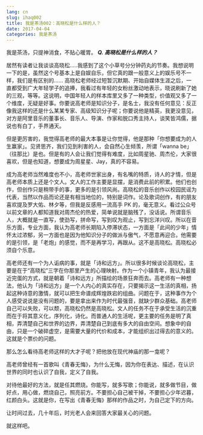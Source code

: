 ```yaml
---
lang: cn
slug: ihaq002
title: 我是茶汤002：高晓松是什么样的人？
date: 2017-04-04
categories: 我是茶汤
---
```


我是茶汤，只提神消食，不贴心暖胃。
***Q.&nbsp;高晓松是什么样的人？***



居然有读者让我谈谈高晓松.....我感到了这个小草号分分钟药丸的节奏。我想说明一下的是，虽然这个号基本上是自娱自乐，但它真的跟一般意义上的娱乐号不一样，我们是有区别的......
高晓松老师经过短暂沉默期、开始自媒体生涯之后，一直都受到广大年轻学子的追捧，我看过有年轻的女粉丝激动地表示，晓说刷新了她的三观，等等。这说明，中国年轻人的样本库里又多了一种类型，价值观又多了一个维度，无疑是好事。你要说高老师是知识分子，是名士，我没有任何意见：反正像我这样的还是什么某某专家、高级知识分子呢；你要说他是精英，我更没意见，对方是阿里音乐的董事长、音乐人、导演、作家和脱口秀主持人，谈笑皆鸿儒，据说也有白丁，手界通天。

但是更厉害的，我觉得高老师的最大本事是让你觉得，他是那种「你想要成为的人生赢家」。见贤思齐，我们见到利害的人，会自然心生倾羡，所谓「wanna be」（往那比）是也。但是有的人会让我们觉得有难度，比如周星驰、周杰伦，大家很喜欢，但是也知道，想要成为周星星、Jay，真的不容易。

成为高老师当然难度也不小，高老师世家出身，有名嘴的特质，诗人的才情，但是高老师本质上还是个文人。文人的工作主要是显摆，是消费此前的积累。他们也创作，但创作只是稍带手的事，更多的是引领风尚。高晓松的音乐创作以校园民谣为代表，当然以作品而论还是有相当地位的，特别是词作。论及歌词创作，有的朋友喜欢提及罗大佑、林夕等，但我是反感用一流高手 PK 的，毫无意义。看过公众号以前文章的人都知道我对周杰伦的热爱，简单说就是脑残了，没话说。所谓音乐人，大概就是一直写，使劲写，拼命写，写到叹为观止，写到忘洋兴叹。所以在音乐方面，专业方面，我认为高老师长期陷入停滞状态，一方面是「此间的少年」情怀太过浓郁，另一方面也是因为他知识分子的做派与傲气，不愿意再迎合。他需要的是引领，是「老炮」的感觉，而不是再学习，再跟从。这不是高晓松。高晓松必须自个乐意。

高老师还有一个为人诟病的事，就是「诗和远方」。所以很多时候谈论高晓松，主要是在于“高晓松”三字在你那里产生的心理映射。作为一个小镇青年，我认为最接近完蛋的方式，就是朝着「诗和远方」所描绘的场景狂奔而去。高老师有一种想法，他认为「诗和远方」是一个人内心的真实存在，只要揭示这一生活的真相，扬起这种诗意的激情，就可以把生命谱成辉煌跌宕的组曲。问题在于，这种事作为个人感受说说是没有问题的，要是拿出来作为时代最强音，就缺少群众基础。高老师自己可以失败，可以颓，高晓松仍然是高晓松。文人的任务不在于承受生活的沉重而在于将其意义化，序列化，诗化。而普通人的生活呢，更主要的任务是明了真相，弄清楚自己和世界的边界，弄清楚自己到底有多大的自由空间。想象中的自由，只是一个破碎虚空，是需要大量的代价和成本，才能组织出过得去的意义的。这就是个票价的问题。

那么怎么看待高老师这样的大才子呢？把他放在现代神庙的那一龛呢？

高老师曾经有一首歌叫《青春无悔》，为什么无悔，因为你在表达、描述，在认识世界的同时也认识了自我，定义了自我。

对待他最好的方法，就是任其燃烧。你能写，就多写歌；你能说，就多做节目，做好点，用心做，燃烧自己，照亮前方。不要担心自己被干掉，不要担心少年迟暮，红颜白头。这就是你，在写出《青春无悔》那样的作品之时，为自己定下的方向。

让时间过去，几十年后，时光老人会来回答大家最关心的问题。

就这样吧。


